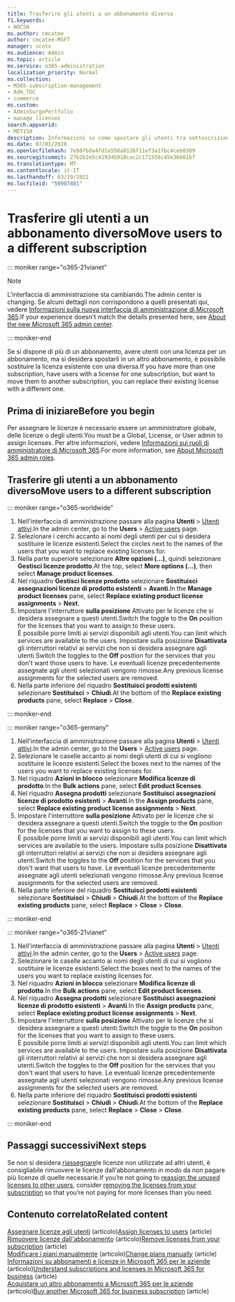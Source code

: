 ```yaml
---
title: Trasferire gli utenti a un abbonamento diverso
f1.keywords:
- NOCSH
ms.author: cmcatee
author: cmcatee-MSFT
manager: scotv
ms.audience: Admin
ms.topic: article
ms.service: o365-administration
localization_priority: Normal
ms.collection:
- M365-subscription-management
- Adm_TOC
- commerce
ms.custom:
- AdminSurgePortfolio
- manage_licenses
search.appverid:
- MET150
description: Informazioni su come spostare gli utenti tra sottoscrizioni.
ms.date: 07/01/2020
ms.openlocfilehash: 7eb07bda4fd1a558a8126f11ef3a1fbc4ceb0389
ms.sourcegitcommit: 27b2b2e5c41934b918cac2c171556c45e36661bf
ms.translationtype: MT
ms.contentlocale: it-IT
ms.lasthandoff: 03/19/2021
ms.locfileid: "50907881"
---
```

# <a name="move-users-to-a-different-subscription"></a><span data-ttu-id="21d97-103">Trasferire gli utenti a un abbonamento diverso</span><span class="sxs-lookup"><span data-stu-id="21d97-103">Move users to a different subscription</span></span>

::: moniker range="o365-21vianet"

> [!NOTE]
> <span data-ttu-id="21d97-104">L'interfaccia di amministrazione sta cambiando.</span><span class="sxs-lookup"><span data-stu-id="21d97-104">The admin center is changing.</span></span> <span data-ttu-id="21d97-105">Se alcuni dettagli non corrispondono a quelli presentati qui, vedere [Informazioni sulla nuova interfaccia di amministrazione di Microsoft 365](../../admin/microsoft-365-admin-center-preview.md?preserve-view=true&view=o365-21vianet).</span><span class="sxs-lookup"><span data-stu-id="21d97-105">If your experience doesn't match the details presented here, see [About the new Microsoft 365 admin center](../../admin/microsoft-365-admin-center-preview.md?preserve-view=true&view=o365-21vianet).</span></span>

::: moniker-end

<span data-ttu-id="21d97-106">Se si dispone di più di un abbonamento, avere utenti con una licenza per un abbonamento, ma si desidera spostarli in un altro abbonamento, è possibile sostituire la licenza esistente con una diversa.</span><span class="sxs-lookup"><span data-stu-id="21d97-106">If you have more than one subscription, have users with a license for one subscription, but want to move them to another subscription, you can replace their existing license with a different one.</span></span>

## <a name="before-you-begin"></a><span data-ttu-id="21d97-107">Prima di iniziare</span><span class="sxs-lookup"><span data-stu-id="21d97-107">Before you begin</span></span>

<span data-ttu-id="21d97-108">Per assegnare le licenze è necessario essere un amministratore globale, delle licenze o degli utenti.</span><span class="sxs-lookup"><span data-stu-id="21d97-108">You must be a Global, License, or User admin to assign licenses.</span></span> <span data-ttu-id="21d97-109">Per altre informazioni, vedere [Informazioni sui ruoli di amministratore di Microsoft 365](../../admin/add-users/about-admin-roles.md?view=o365-worldwide).</span><span class="sxs-lookup"><span data-stu-id="21d97-109">For more information, see [About Microsoft 365 admin roles](../../admin/add-users/about-admin-roles.md?view=o365-worldwide).</span></span>

## <a name="move-users-to-a-different-subscription"></a><span data-ttu-id="21d97-110">Trasferire gli utenti a un abbonamento diverso</span><span class="sxs-lookup"><span data-stu-id="21d97-110">Move users to a different subscription</span></span>

::: moniker range="o365-worldwide"

1. <span data-ttu-id="21d97-111">Nell'interfaccia di amministrazione passare alla pagina **Utenti** \> <a href="https://go.microsoft.com/fwlink/p/?linkid=834822" target="_blank">Utenti attivi</a>.</span><span class="sxs-lookup"><span data-stu-id="21d97-111">In the admin center, go to the **Users** \> <a href="https://go.microsoft.com/fwlink/p/?linkid=834822" target="_blank">Active users</a> page.</span></span>
2. <span data-ttu-id="21d97-112">Selezionare i cerchi accanto ai nomi degli utenti per cui si desidera sostituire le licenze esistenti.</span><span class="sxs-lookup"><span data-stu-id="21d97-112">Select the circles next to the names of the users that you want to replace existing licenses for.</span></span>
3. <span data-ttu-id="21d97-113">Nella parte superiore selezionare **Altre opzioni (...)**, quindi selezionare **Gestisci licenze prodotto**.</span><span class="sxs-lookup"><span data-stu-id="21d97-113">At the top, select **More options (...)**, then select **Manage product licenses**.</span></span>
4. <span data-ttu-id="21d97-114">Nel riquadro **Gestisci licenze prodotto** selezionare **Sostituisci assegnazioni licenze di prodotto esistenti** \> **Avanti**.</span><span class="sxs-lookup"><span data-stu-id="21d97-114">In the **Manage product licenses** pane, select **Replace existing product license assignments** \> **Next**.</span></span>
5. <span data-ttu-id="21d97-115">Impostare l'interruttore **sulla posizione** Attivato per le licenze che si desidera assegnare a questi utenti.</span><span class="sxs-lookup"><span data-stu-id="21d97-115">Switch the toggle to the **On** position for the licenses that you want to assign to these users.</span></span>\
    <span data-ttu-id="21d97-116">È possibile porre limiti ai servizi disponibili agli utenti.</span><span class="sxs-lookup"><span data-stu-id="21d97-116">You can limit which services are available to the users.</span></span> <span data-ttu-id="21d97-117">Impostare sulla posizione **Disattivata** gli interruttori relativi ai servizi che non si desidera assegnare agli utenti.</span><span class="sxs-lookup"><span data-stu-id="21d97-117">Switch the toggles to the **Off** position for the services that you don't want those users to have.</span></span> <span data-ttu-id="21d97-118">Le eventuali licenze precedentemente assegnate agli utenti selezionati vengono rimosse.</span><span class="sxs-lookup"><span data-stu-id="21d97-118">Any previous license assignments for the selected users are removed.</span></span>
6. <span data-ttu-id="21d97-119">Nella parte inferiore del riquadro **Sostituisci prodotti esistenti** selezionare **Sostituisci** \> **Chiudi**.</span><span class="sxs-lookup"><span data-stu-id="21d97-119">At the bottom of the **Replace existing products** pane, select **Replace** \> **Close**.</span></span>

::: moniker-end

::: moniker range="o365-germany"

1. <span data-ttu-id="21d97-120">Nell'interfaccia di amministrazione passare alla pagina **Utenti** \> <a href="https://go.microsoft.com/fwlink/p/?linkid=847686" target="_blank">Utenti attivi</a>.</span><span class="sxs-lookup"><span data-stu-id="21d97-120">In the admin center, go to the **Users** \> <a href="https://go.microsoft.com/fwlink/p/?linkid=847686" target="_blank">Active users</a> page.</span></span>
2. <span data-ttu-id="21d97-121">Selezionare le caselle accanto ai nomi degli utenti di cui si vogliono sostituire le licenze esistenti.</span><span class="sxs-lookup"><span data-stu-id="21d97-121">Select the boxes next to the names of the users you want to replace existing licenses for.</span></span>
3. <span data-ttu-id="21d97-122">Nel riquadro **Azioni in blocco** selezionare **Modifica licenze di prodotto**.</span><span class="sxs-lookup"><span data-stu-id="21d97-122">In the **Bulk actions** pane, select **Edit product licenses**.</span></span>
4. <span data-ttu-id="21d97-123">Nel riquadro **Assegna prodotti** selezionare **Sostituisci assegnazioni licenze di prodotto esistenti** \> **Avanti**.</span><span class="sxs-lookup"><span data-stu-id="21d97-123">In the **Assign products** pane, select **Replace existing product license assignments** \> **Next**.</span></span>
5. <span data-ttu-id="21d97-124">Impostare l'interruttore **sulla posizione** Attivato per le licenze che si desidera assegnare a questi utenti.</span><span class="sxs-lookup"><span data-stu-id="21d97-124">Switch the toggle to the **On** position for the licenses that you want to assign to these users.</span></span>\
    <span data-ttu-id="21d97-125">È possibile porre limiti ai servizi disponibili agli utenti.</span><span class="sxs-lookup"><span data-stu-id="21d97-125">You can limit which services are available to the users.</span></span> <span data-ttu-id="21d97-126">Impostare sulla posizione **Disattivata** gli interruttori relativi ai servizi che non si desidera assegnare agli utenti.</span><span class="sxs-lookup"><span data-stu-id="21d97-126">Switch the toggles to the **Off** position for the services that you don't want that users to have.</span></span> <span data-ttu-id="21d97-127">Le eventuali licenze precedentemente assegnate agli utenti selezionati vengono rimosse.</span><span class="sxs-lookup"><span data-stu-id="21d97-127">Any previous license assignments for the selected users are removed.</span></span>
6. <span data-ttu-id="21d97-128">Nella parte inferiore del riquadro **Sostituisci prodotti esistenti** selezionare **Sostituisci** \> **Chiudi** \> **Chiudi**.</span><span class="sxs-lookup"><span data-stu-id="21d97-128">At the bottom of the **Replace existing products** pane, select **Replace** \> **Close** \> **Close**.</span></span>

::: moniker-end

::: moniker range="o365-21vianet"

1. <span data-ttu-id="21d97-129">Nell'interfaccia di amministrazione passare alla pagina **Utenti** \> <a href="https://go.microsoft.com/fwlink/p/?linkid=850628" target="_blank">Utenti attivi</a>.</span><span class="sxs-lookup"><span data-stu-id="21d97-129">In the admin center, go to the **Users** \> <a href="https://go.microsoft.com/fwlink/p/?linkid=850628" target="_blank">Active users</a> page.</span></span>
2. <span data-ttu-id="21d97-130">Selezionare le caselle accanto ai nomi degli utenti di cui si vogliono sostituire le licenze esistenti.</span><span class="sxs-lookup"><span data-stu-id="21d97-130">Select the boxes next to the names of the users you want to replace existing licenses for.</span></span>
3. <span data-ttu-id="21d97-131">Nel riquadro **Azioni in blocco** selezionare **Modifica licenze di prodotto**.</span><span class="sxs-lookup"><span data-stu-id="21d97-131">In the **Bulk actions** pane, select **Edit product licenses**.</span></span>
4. <span data-ttu-id="21d97-132">Nel riquadro **Assegna prodotti** selezionare **Sostituisci assegnazioni licenze di prodotto esistenti** \> **Avanti**.</span><span class="sxs-lookup"><span data-stu-id="21d97-132">In the **Assign products** pane, select **Replace existing product license assignments** \> **Next**.</span></span>
5. <span data-ttu-id="21d97-133">Impostare l'interruttore **sulla posizione** Attivato per le licenze che si desidera assegnare a questi utenti.</span><span class="sxs-lookup"><span data-stu-id="21d97-133">Switch the toggle to the **On** position for the licenses that you want to assign to these users.</span></span>\
    <span data-ttu-id="21d97-134">È possibile porre limiti ai servizi disponibili agli utenti.</span><span class="sxs-lookup"><span data-stu-id="21d97-134">You can limit which services are available to the users.</span></span> <span data-ttu-id="21d97-135">Impostare sulla posizione **Disattivata** gli interruttori relativi ai servizi che non si desidera assegnare agli utenti.</span><span class="sxs-lookup"><span data-stu-id="21d97-135">Switch the toggles to the **Off** position for the services that you don't want that users to have.</span></span> <span data-ttu-id="21d97-136">Le eventuali licenze precedentemente assegnate agli utenti selezionati vengono rimosse.</span><span class="sxs-lookup"><span data-stu-id="21d97-136">Any previous license assignments for the selected users are removed.</span></span>
6. <span data-ttu-id="21d97-137">Nella parte inferiore del riquadro **Sostituisci prodotti esistenti** selezionare **Sostituisci** \> **Chiudi** \> **Chiudi**.</span><span class="sxs-lookup"><span data-stu-id="21d97-137">At the bottom of the **Replace existing products** pane, select **Replace** \> **Close** \> **Close**.</span></span>

::: moniker-end

## <a name="next-steps"></a><span data-ttu-id="21d97-138">Passaggi successivi</span><span class="sxs-lookup"><span data-stu-id="21d97-138">Next steps</span></span>

<span data-ttu-id="21d97-139">Se non si desidera [riassegnare](../../managed-desktop/get-started/assign-licenses.md)le licenze non utilizzate [](../../commerce/licenses/buy-licenses.md) ad altri utenti, è consigliabile rimuovere le licenze dall'abbonamento in modo da non pagare più licenze di quelle necessarie.</span><span class="sxs-lookup"><span data-stu-id="21d97-139">If you’re not going to [reassign the unused licenses to other users](../../managed-desktop/get-started/assign-licenses.md), consider [removing the licenses from your subscription](../../commerce/licenses/buy-licenses.md) so that you’re not paying for more licenses than you need.</span></span>

## <a name="related-content"></a><span data-ttu-id="21d97-140">Contenuto correlato</span><span class="sxs-lookup"><span data-stu-id="21d97-140">Related content</span></span>

<span data-ttu-id="21d97-141">[Assegnare licenze agli utenti](../../admin/manage/assign-licenses-to-users.md) (articolo)</span><span class="sxs-lookup"><span data-stu-id="21d97-141">[Assign licenses to users](../../admin/manage/assign-licenses-to-users.md) (article)</span></span>\
<span data-ttu-id="21d97-142">[Rimuovere licenze dall'abbonamento](../licenses/buy-licenses.md) (articolo)</span><span class="sxs-lookup"><span data-stu-id="21d97-142">[Remove licenses from your subscription](../licenses/buy-licenses.md) (article)</span></span>\
<span data-ttu-id="21d97-143">[Modificare i piani manualmente](change-plans-manually.md) (articolo)</span><span class="sxs-lookup"><span data-stu-id="21d97-143">[Change plans manually](change-plans-manually.md) (article)</span></span>\
<span data-ttu-id="21d97-144">[Informazioni su abbonamenti e licenze in Microsoft 365 per le aziende](../licenses/subscriptions-and-licenses.md) (articolo)</span><span class="sxs-lookup"><span data-stu-id="21d97-144">[Understand subscriptions and licenses in Microsoft 365 for business](../licenses/subscriptions-and-licenses.md) (article)</span></span>\
<span data-ttu-id="21d97-145">[Acquistare un altro abbonamento a Microsoft 365 per le aziende](../try-or-buy-microsoft-365.md) (articolo)</span><span class="sxs-lookup"><span data-stu-id="21d97-145">[Buy another Microsoft 365 for business subscription](../try-or-buy-microsoft-365.md) (article)</span></span>